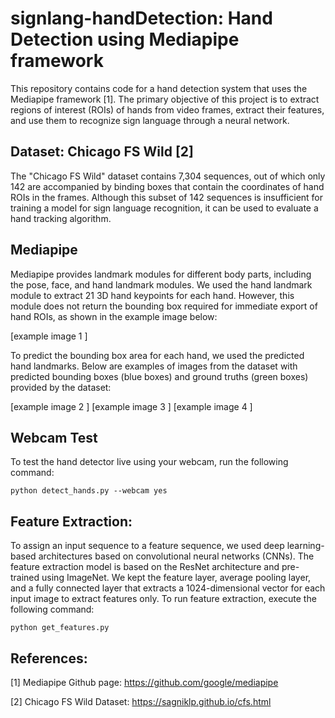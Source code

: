 # signlang-handDetection: Hand Detection using Mediapipe framework

This repository contains code for a hand detection system that uses the Mediapipe framework [1]. The primary objective of this project is to extract regions of interest (ROIs) of hands from video frames, extract their features, and use them to recognize sign language through a neural network.

## Dataset: Chicago FS Wild [2]
The "Chicago FS Wild" dataset contains 7,304 sequences, out of which only 142 are accompanied by binding boxes that contain the coordinates of hand ROIs in the frames. Although this subset of 142 sequences is insufficient for training a model for sign language recognition, it can be used to evaluate a hand tracking algorithm.

## Mediapipe
Mediapipe provides landmark modules for different body parts, including the pose, face, and hand landmark modules. We used the hand landmark module to extract 21 3D hand keypoints for each hand. However, this module does not return the bounding box required for immediate export of hand ROIs, as shown in the example image below:

[example image 1 ] 

To predict the bounding box area for each hand, we used the predicted hand landmarks. Below are examples of images from the dataset with predicted bounding boxes (blue boxes) and ground truths (green boxes) provided by the dataset:

[example image 2 ] 
[example image 3 ] 
[example image 4 ] 

## Webcam Test
To test the hand detector live using your webcam, run the following command:

```
python detect_hands.py --webcam yes
```

## Feature Extraction:
To assign an input sequence to a feature sequence, we used deep learning-based architectures based on convolutional neural networks (CNNs). The feature extraction model is based on the ResNet architecture and pre-trained using ImageNet. We kept the feature layer, average pooling layer, and a fully connected layer that extracts a 1024-dimensional vector for each input image to extract features only. To run feature extraction, execute the following command:

```
python get_features.py
```


## References:
[1] Mediapipe Github page: https://github.com/google/mediapipe

[2] Chicago FS Wild Dataset: https://sagniklp.github.io/cfs.html
